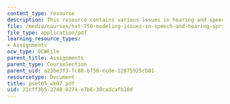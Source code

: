 ```yaml
---
content_type: resource
description: This resource contains various issues in hearing and speech.
file: /media/courses/hst-750-modeling-issues-in-speech-and-hearing-spring-2006/21cff3b537488274e7b630cadcafb10d_pset05_wk07.pdf
file_type: application/pdf
learning_resource_types:
- Assignments
ocw_type: OCWFile
parent_title: Assignments
parent_type: CourseSection
parent_uid: a23be3f3-fc88-b750-ec0e-12875925cb81
resourcetype: Document
title: pset05_wk07.pdf
uid: 21cff3b5-3748-8274-e7b6-30cadcafb10d
---
```

